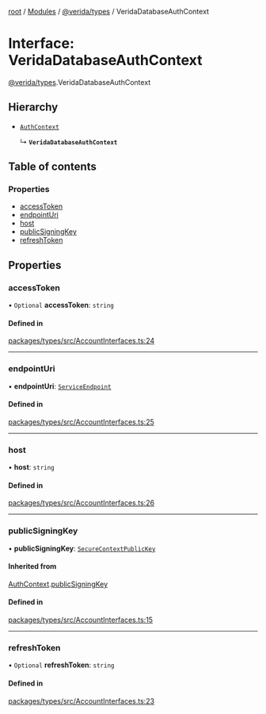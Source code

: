 [root](../README.md) / [Modules](../modules.md) / [@verida/types](../modules/verida_types.md) / VeridaDatabaseAuthContext

# Interface: VeridaDatabaseAuthContext

[@verida/types](../modules/verida_types.md).VeridaDatabaseAuthContext

## Hierarchy

- [`AuthContext`](verida_types.AuthContext.md)

  ↳ **`VeridaDatabaseAuthContext`**

## Table of contents

### Properties

- [accessToken](verida_types.VeridaDatabaseAuthContext.md#accesstoken)
- [endpointUri](verida_types.VeridaDatabaseAuthContext.md#endpointuri)
- [host](verida_types.VeridaDatabaseAuthContext.md#host)
- [publicSigningKey](verida_types.VeridaDatabaseAuthContext.md#publicsigningkey)
- [refreshToken](verida_types.VeridaDatabaseAuthContext.md#refreshtoken)

## Properties

### accessToken

• `Optional` **accessToken**: `string`

#### Defined in

[packages/types/src/AccountInterfaces.ts:24](https://github.com/verida/verida-js/blob/032961c/packages/types/src/AccountInterfaces.ts#L24)

___

### endpointUri

• **endpointUri**: [`ServiceEndpoint`](../modules/verida_types._internal_.md#serviceendpoint)

#### Defined in

[packages/types/src/AccountInterfaces.ts:25](https://github.com/verida/verida-js/blob/032961c/packages/types/src/AccountInterfaces.ts#L25)

___

### host

• **host**: `string`

#### Defined in

[packages/types/src/AccountInterfaces.ts:26](https://github.com/verida/verida-js/blob/032961c/packages/types/src/AccountInterfaces.ts#L26)

___

### publicSigningKey

• **publicSigningKey**: [`SecureContextPublicKey`](verida_types.SecureContextPublicKey.md)

#### Inherited from

[AuthContext](verida_types.AuthContext.md).[publicSigningKey](verida_types.AuthContext.md#publicsigningkey)

#### Defined in

[packages/types/src/AccountInterfaces.ts:15](https://github.com/verida/verida-js/blob/032961c/packages/types/src/AccountInterfaces.ts#L15)

___

### refreshToken

• `Optional` **refreshToken**: `string`

#### Defined in

[packages/types/src/AccountInterfaces.ts:23](https://github.com/verida/verida-js/blob/032961c/packages/types/src/AccountInterfaces.ts#L23)
